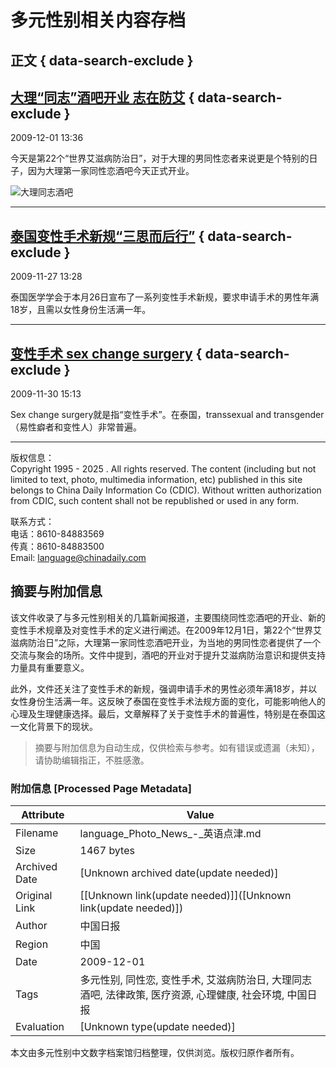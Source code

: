 # 多元性别相关内容存档

## 正文 { data-search-exclude }


## [大理“同志”酒吧开业 志在防艾](http://www.chinadaily.com.cn/2009-12/01/content_9087471.htm) { data-search-exclude }

2009-12-01 13:36 

今天是第22个“世界艾滋病防治日”，对于大理的男同性恋者来说更是个特别的日子，因为大理第一家同性恋酒吧今天正式开业。

![大理同志酒吧](attachement/jpg/site1/20091201/00221910993f0c7ed8901c.jpg)

---

## [泰国变性手术新规“三思而后行”](http://www.chinadaily.com.cn/2009-11/27/content_9064849.htm) { data-search-exclude }

2009-11-27 13:28 

泰国医学学会于本月26日宣布了一系列变性手术新规，要求申请手术的男性年满18岁，且需以女性身份生活满一年。

---

## [变性手术 sex change surgery](http://www.chinadaily.com.cn/2009-11/30/content_9079219.htm) { data-search-exclude }

2009-11-30 15:13 

Sex change surgery就是指“变性手术”。在泰国，transsexual and transgender（易性癖者和变性人）非常普遍。

---

版权信息：  
Copyright 1995 - 2025 . All rights reserved. The content (including but not limited to text, photo, multimedia information, etc) published in this site belongs to China Daily Information Co (CDIC). Without written authorization from CDIC, such content shall not be republished or used in any form. 

联系方式：  
电话：8610-84883569  
传真：8610-84883500  
Email: language@chinadaily.com
<!-- tcd_original_link https://language.chinadaily.com.cn/news/news_92.html -->


## 摘要与附加信息

<!-- tcd_abstract -->
该文件收录了与多元性别相关的几篇新闻报道，主要围绕同性恋酒吧的开业、新的变性手术规章及对变性手术的定义进行阐述。在2009年12月1日，第22个“世界艾滋病防治日”之际，大理第一家同性恋酒吧开业，为当地的男同性恋者提供了一个交流与聚会的场所。文件中提到，酒吧的开业对于提升艾滋病防治意识和提供支持力量具有重要意义。

此外，文件还关注了变性手术的新规，强调申请手术的男性必须年满18岁，并以女性身份生活满一年。这反映了泰国在变性手术法规方面的变化，可能影响他人的心理及生理健康选择。最后，文章解释了关于变性手术的普遍性，特别是在泰国这一文化背景下的现状。
<!-- tcd_abstract_end -->

> 摘要与附加信息为自动生成，仅供检索与参考。如有错误或遗漏（未知），请协助编辑指正，不胜感激。

### 附加信息 [Processed Page Metadata]

| Attribute       | Value                                  |
|-----------------|----------------------------------------|
| Filename        | language_Photo_News_-_英语点津.md                             |
| Size            | 1467 bytes                           |
| Archived Date   | [Unknown archived date(update needed)]                             |
| Original Link   | [[Unknown link(update needed)]]([Unknown link(update needed)])                       |
| Author          | 中国日报                               |
| Region          | 中国                               |
| Date            | 2009-12-01                                 |
| Tags            | 多元性别, 同性恋, 变性手术, 艾滋病防治日, 大理同志酒吧, 法律政策, 医疗资源, 心理健康, 社会环境, 中国日报                                 |
| Evaluation            | [Unknown type(update needed)]                                 |
<!-- tcd_table_end -->

本文由多元性别中文数字档案馆归档整理，仅供浏览。版权归原作者所有。
